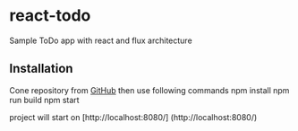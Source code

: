 # react-todo
Sample ToDo app with react and flux architecture

## Installation
Cone repository from [GitHub](https://github.com/satishborkar/react-todo.git)
then use following commands
npm install
npm run build 
npm start

project will start on [http://localhost:8080/] (http://localhost:8080/)


